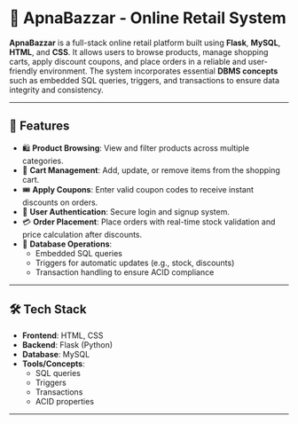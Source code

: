 # 🛒 ApnaBazzar - Online Retail System

**ApnaBazzar** is a full-stack online retail platform built using **Flask**, **MySQL**, **HTML**, and **CSS**. It allows users to browse products, manage shopping carts, apply discount coupons, and place orders in a reliable and user-friendly environment. The system incorporates essential **DBMS concepts** such as embedded SQL queries, triggers, and transactions to ensure data integrity and consistency.

---

## 📌 Features

- 🛍️ **Product Browsing**: View and filter products across multiple categories.
- 🧾 **Cart Management**: Add, update, or remove items from the shopping cart.
- 🎟️ **Apply Coupons**: Enter valid coupon codes to receive instant discounts on orders.
- 🔐 **User Authentication**: Secure login and signup system.
- 💳 **Order Placement**: Place orders with real-time stock validation and price calculation after discounts.
- 💾 **Database Operations**:
  - Embedded SQL queries
  - Triggers for automatic updates (e.g., stock, discounts)
  - Transaction handling to ensure ACID compliance

---

## 🛠️ Tech Stack

- **Frontend**: HTML, CSS  
- **Backend**: Flask (Python)  
- **Database**: MySQL  
- **Tools/Concepts**:
  - SQL queries
  - Triggers
  - Transactions
  - ACID properties

---
